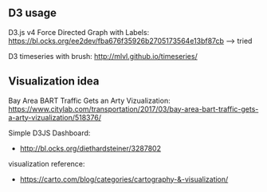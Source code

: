 ## D3 usage
D3.js v4 Force Directed Graph with Labels: https://bl.ocks.org/ee2dev/fba676f35926b2705173564e13bf87cb --> tried

D3 timeseries with brush: http://mlvl.github.io/timeseries/

## Visualization idea
Bay Area BART Traffic Gets an Arty Vizualization:
https://www.citylab.com/transportation/2017/03/bay-area-bart-traffic-gets-a-arty-vizualization/518376/

Simple D3JS Dashboard:
- http://bl.ocks.org/diethardsteiner/3287802

visualization reference:
- https://carto.com/blog/categories/cartography-&-visualization/